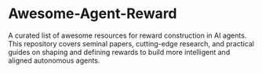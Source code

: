 # Awesome-Agent-Reward
A curated list of awesome resources for reward construction in AI agents. This repository covers seminal papers, cutting-edge research, and practical guides on shaping and defining rewards to build more intelligent and aligned autonomous agents.
